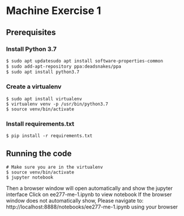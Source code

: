 # Machine Exercise 1

## Prerequisites
### Install Python 3.7
```bash
$ sudo apt updatesudo apt install software-properties-common
$ sudo add-apt-repository ppa:deadsnakes/ppa
$ sudo apt install python3.7
```
### Create a virtualenv
```
$ sudo apt install virtualenv
$ virtualenv venv -p /usr/bin/python3.7
$ source venv/bin/activate
```

### Install requirements.txt
```
$ pip install -r requirements.txt
```

## Running the code
```
# Make sure you are in the virtualenv
$ source venv/bin/activate
$ jupyter notebook
```

Then a browser window will open automatically and show the jupyter interface
Click on ee277-me-1.ipynb to view notebook
If the browser window does not automatically show,
Please navigate to: http://localhost:8888/notebooks/ee277-me-1.ipynb using your browser
